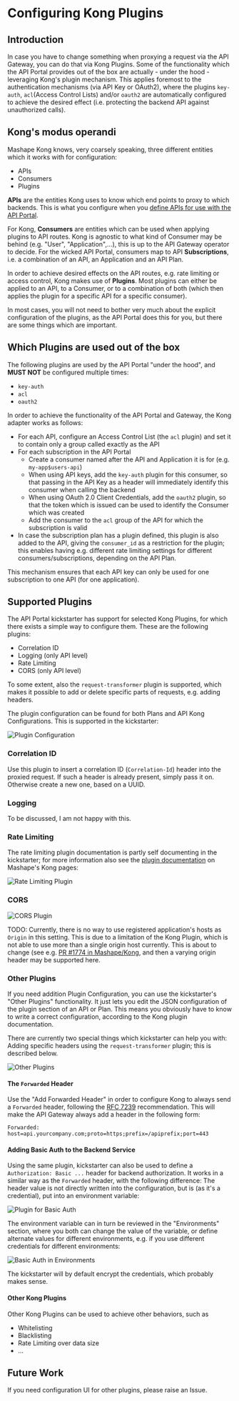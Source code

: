 # Configuring Kong Plugins

## Introduction

In case you have to change something when proxying a request via the API Gateway, you can do that via Kong Plugins. Some of the functionality which the API Portal provides out of the box are actually - under the hood - leveraging Kong's plugin mechanism. This applies foremost to the authentication mechanisms (via API Key or OAuth2), where the plugins `key-auth`, `acl`(Access Control Lists) and/or `oauth2` are automatically configured to achieve the desired effect (i.e. protecting the backend API against unauthorized calls).

## Kong's modus operandi

Mashape Kong knows, very coarsely speaking, three different entities which it works with for configuration:

* APIs
* Consumers
* Plugins

**APIs** are the entities Kong uses to know which end points to proxy to which backends. This is what you configure when you [define APIs for use with the API Portal](defining-an-api.md).

For Kong, **Consumers** are entities which can be used when applying plugins to API routes. Kong is agnostic to what kind of Consumer may be behind (e.g. "User", "Application",...), this is up to the API Gateway operator to decide. For the wicked API Portal, consumers map to API **Subscriptions**, i.e. a combination of an API, an Application and an API Plan.

In order to achieve desired effects on the API routes, e.g. rate limiting or access control, Kong makes use of **Plugins**. Most plugins can either be applied to an API, to a Consumer, or to a combination of both (which then applies the plugin for a specific API for a specific consumer).

In most cases, you will not need to bother very much about the explicit configuration of the plugins, as the API Portal does this for you, but there are some things which are important.

## Which Plugins are used out of the box

The following plugins are used by the API Portal "under the hood", and **MUST NOT** be configured multiple times:

* `key-auth`
* `acl`
* `oauth2`

In order to achieve the functionality of the API Portal and Gateway, the Kong adapter works as follows:

* For each API, configure an Access Control List (the `acl` plugin) and set it to contain only a group called exactly as the API
* For each subscription in the API Portal
    * Create a consumer named after the API and Application it is for (e.g. `my-app$users-api`)
    * When using API keys, add the `key-auth` plugin for this consumer, so that passing in the API Key as a header will immediately identify this consumer when calling the backend
    * When using OAuth 2.0 Client Credentials, add the `oauth2` plugin, so that the token which is issued can be used to identify the Consumer which was created
    * Add the consumer to the `acl` group of the API for which the subscription is valid
* In case the subscription plan has a plugin defined, this plugin is also added to the API, giving the `consumer_id` as a restriction for the plugin; this enables having e.g. different rate limiting settings for different consumers/subscriptions, depending on the API Plan.

This mechanism ensures that each API key can only be used for one subscription to one API (for one application).

## Supported Plugins

The API Portal kickstarter has support for selected Kong Plugins, for which there exists a simple way to configure them. These are the following plugins:

* Correlation ID
* Logging (only API level)
* Rate Limiting
* CORS (only API level)

To some extent, also the `request-transformer` plugin is supported, which makes it possible to add or delete specific parts of requests, e.g. adding headers.

The plugin configuration can be found for both Plans and API Kong Configurations. This is supported in the kickstarter:

![Plugin Configuration](images/plugin-configuration.png)

### Correlation ID

Use this plugin to insert a correlation ID (`Correlation-Id`) header into the proxied request. If such a header is already present, simply pass it on. Otherwise create a new one, based on a UUID.

### Logging

To be discussed, I am not happy with this.

### Rate Limiting

The rate limiting plugin documentation is partly self documenting in the kickstarter; for more information also see the [plugin documentation](https://getkong.org) on Mashape's Kong pages:

![Rate Limiting Plugin](images/plugin-rate-limiting.png)

### CORS

![CORS Plugin](images/plugin-cors.png)

TODO: Currently, there is no way to use registered application's hosts as `Origin` in this setting. This is due to a limitation of the Kong Plugin, which is not able to use more than a single origin host currently. This is about to change (see e.g. [PR #1774 in Mashape/Kong](https://github.com/Mashape/kong/pull/1774), and then a varying origin header may be supported here.

### Other Plugins

If you need addition Plugin Configuration, you can use the kickstarter's "Other Plugins" functionality. It just lets you edit the JSON configuration of the plugin section of an API or Plan. This means you obviously have to know to write a correct configuration, according to the Kong plugin documentation.

There are currently two special things which kickstarter can help you with: Adding specific headers using the `request-transformer` plugin; this is described below.

![Other Plugins](images/plugin-other.png)

#### The `Forwarded` Header

Use the "Add Forwarded Header" in order to configure Kong to always send a `Forwarded` header, following the [RFC 7239](https://tools.ietf.org/html/rfc7239) recommendation. This will make the API Gateway always add a header in the following form:

```
Forwarded: host=api.yourcompany.com;proto=https;prefix=/apiprefix;port=443 
```

#### Adding Basic Auth to the Backend Service

Using the same plugin, kickstarter can also be used to define a `Authorization: Basic ...` header for backend authorization. It works in a similar way as the `Forwarded` header, with the following difference: The header value is not directly written into the configuration, but is (as it's a credential), put into an environment variable:

![Plugin for Basic Auth](images/plugin-basic-auth.png)

The environment variable can in turn be reviewed in the "Environments" section, where you both can change the value of the variable, or define alternate values for different environments, e.g. if you use different credentials for different environments:

![Basic Auth in Environments](images/plugin-basic-auth-env-var.png)

The kickstarter will by default encrypt the credentials, which probably makes sense.

#### Other Kong Plugins

Other Kong Plugins can be used to achieve other behaviors, such as

* Whitelisting
* Blacklisting
* Rate Limiting over data size
* ...

## Future Work

If you need configuration UI for other plugins, please raise an Issue.